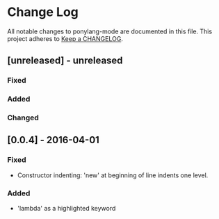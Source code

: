 # Change Log

All notable changes to ponylang-mode are documented in this file. 
This project adheres to [Keep a CHANGELOG](http://keepachangelog.com/).

## [unreleased] - unreleased

### Fixed


### Added


### Changed


## [0.0.4] - 2016-04-01

### Fixed

- Constructor indenting: 'new' at beginning of line indents one level. 

### Added

- 'lambda' as a highlighted keyword

